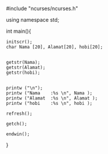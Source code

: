 #include "ncurses/ncurses.h"

using namespace std;

int main(){

	initscr();
    char Nama [20], Alamat[20], hobi[20];
	
	
	getstr(Nama);
	getstr(Alamat);
	getstr(hobi);
	
	
    printw ("\n");
	printw ("Nama    :%s \n", Nama );
	printw ("Alamat  :%s \n", Alamat );
    printw ("hobi    :%s \n", hobi );
    
	refresh();
	
	getch();
	
	endwin();
}
